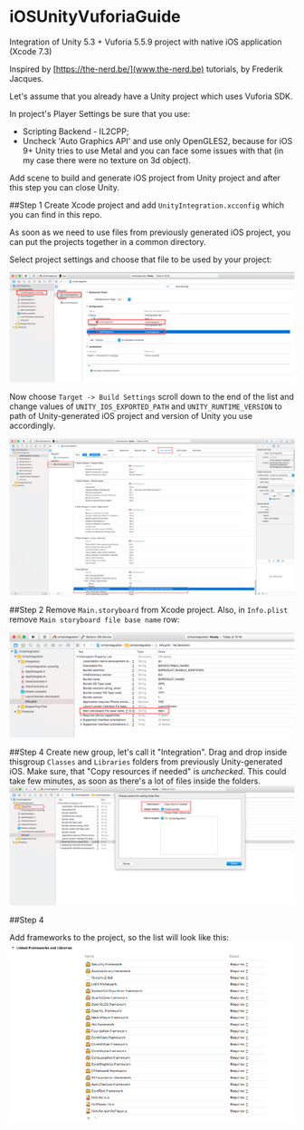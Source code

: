 # iOSUnityVuforiaGuide
Integration of Unity 5.3 + Vuforia 5.5.9 project with native iOS application (Xcode 7.3)

Inspired by [https://the-nerd.be/](www.the-nerd.be) tutorials, by Frederik Jacques.

Let's assume that you already have a Unity project which uses Vuforia SDK.

In project's Player Settings be sure that you use:
* Scripting Backend - IL2CPP;
* Uncheck 'Auto Graphics API' and use only OpenGLES2, because for iOS 9+ Unity tries to use Metal and you can face some issues with that (in my case there were no texture on 3d object).

Add scene to build and generate iOS project from Unity project and after this step you can close Unity.

##Step 1
Create Xcode project and add `UnityIntegration.xcconfig` which you can find in this repo.

As soon as we need to use files from previously generated iOS project, you can put the projects together in a common directory.

Select project settings and choose that file to be used by your project:

![](imgs/1.png?raw=true "")

Now choose `Target -> Build Settings` scroll down to the end of the list and change values of 
`UNITY_IOS_EXPORTED_PATH` and `UNITY_RUNTIME_VERSION` to path of Unity-generated iOS project and version of Unity you use accordingly.

![](imgs/2.png?raw=true "")

##Step 2
Remove `Main.storyboard` from Xcode project.
Also, in `Info.plist` remove `Main storyboard file base name` row:

![](imgs/3.png?raw=true "")

##Step 4
Create new group, let's call it "Integration".
Drag and drop inside thisgroup `Classes` and `Libraries` folders from previously Unity-generated iOS.
Make sure, that "Copy resources if needed" is <em>unchecked</em>. This could take few minutes, as soon as there's a lot of files inside the folders.
![](imgs/4.png?raw=true "")

##Step 4

Add frameworks to the project, so the list will look like this:
![](imgs/5.png?raw=true "")


